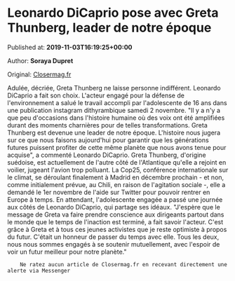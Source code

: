 
# Leonardo DiCaprio pose avec Greta Thunberg, leader de notre époque

Published at: **2019-11-03T16:19:25+00:00**

Author: **Soraya Dupret**

Original: [Closermag.fr](https://www.closermag.fr/people/leonardo-dicaprio-pose-avec-greta-thunberg-leader-de-notre-epoque-1043843)

Adulée, décriée, Greta Thunberg ne laisse personne indifférent. Leonardo DiCaprio a fait son choix. L'acteur engagé pour la défense de l'environnement a salué le travail accompli par l'adolescente de 16 ans dans une publication instagram dithyrambique samedi 2 novembre. "Il y a n'y a que peu d'occasions dans l'histoire humaine où des voix ont été amplifiées durant des moments charnières pour de telles transformations. Greta Thunberg est devenue une leader de notre époque. L'histoire nous jugera sur ce que nous faisons aujourd'hui pour garantir que les générations futures puissent profiter de cette même planète que nous avons tenue pour acquise", a commenté Leonardo DiCaprio.
Greta Thunberg, d'origine suédoise, est actuellement de l'autre côté de l'Atlantique qu'elle a rejoint en voilier, jugeant l'avion trop polluant. La Cop25, conférence internationale sur le climat, se déroulant finalement à Madrid en décembre prochain - et non, comme initialement prévue, au Chili, en raison de l'agitation sociale -, elle a demandé le 1er novembre de l'aide sur Twitter pour pouvoir rentrer en Europe à temps.
En attendant, l'adolescente engagée a passé une journée aux côtés de Leonardo DiCaprio, qui partage ses idéaux. "J'espère que le message de Greta va faire prendre conscience aux dirigeants partout dans le monde que le temps de l'inaction est terminé, a fait savoir l'acteur. C'est grâce à Greta et à tous ces jeunes activistes que je reste optimiste à propos du futur. C'était un honneur de passer du temps avec elle. Tous les deux, nous nous sommes engagés à se soutenir mutuellement, avec l'espoir de voir un futur meilleur pour notre planète."

        Ne ratez aucun article de Closermag.fr en recevant directement une alerte via Messenger
      
